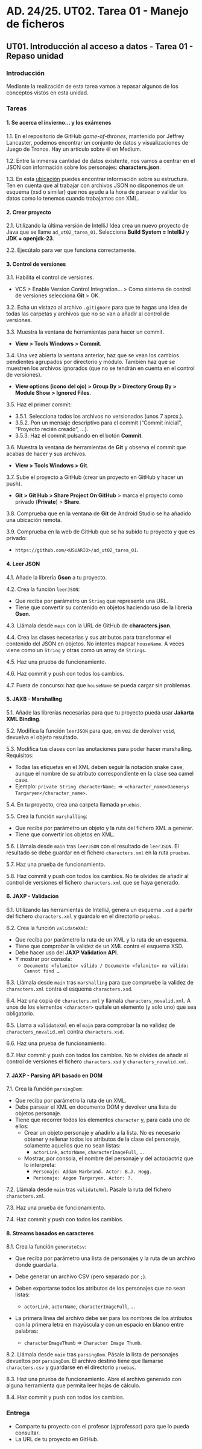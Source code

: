# AD. 24/25. UT02. Tarea 01 - Manejo de ficheros

## UT01. Introducción al acceso a datos - Tarea 01 - Repaso unidad

### Introducción
Mediante la realización de esta tarea vamos a repasar algunos de los conceptos vistos en esta unidad.

### Tareas

#### 1. Se acerca el invierno… y los exámenes

1.1. En el repositorio de GitHub *game-of-thrones*, mantenido por Jeffrey Lancaster, podemos encontrar un conjunto de datos y visualizaciones de Juego de Tronos. Hay un artículo sobre él en Medium.

1.2. Entre la inmensa cantidad de datos existente, nos vamos a centrar en el JSON con información sobre los personajes: **characters.json**.

1.3. En esta [ubicación](https://raw.githubusercontent.com/jeffreylancaster/game-of-thrones/refs/heads/master/data/characters.json) puedes encontrar información sobre su estructura. Ten en cuenta que al trabajar con archivos JSON no disponemos de un esquema (xsd o similar) que nos ayude a la hora de parsear o validar los datos como lo tenemos cuando trabajamos con XML.

#### 2. Crear proyecto

2.1. Utilizando la última versión de IntelliJ Idea crea un nuevo proyecto de Java que se llame `ad_ut02_tarea_01`. Selecciona **Build System = IntelliJ** y **JDK = openjdk-23**.

2.2. Ejecútalo para ver que funciona correctamente.

#### 3. Control de versiones

3.1. Habilita el control de versiones.
- VCS > Enable Version Control Integration… > Como sistema de control de versiones selecciona **Git** > OK.

3.2. Echa un vistazo al archivo `.gitignore` para que te hagas una idea de todas las carpetas y archivos que no se van a añadir al control de versiones.

3.3. Muestra la ventana de herramientas para hacer un commit.
- **View > Tools Windows > Commit**.

3.4. Una vez abierta la ventana anterior, haz que se vean los cambios pendientes agrupados por directorio y módulo. También haz que se muestren los archivos ignorados (que no se tendrán en cuenta en el control de versiones).
- **View options (icono del ojo) > Group By > Directory Group By > Module Show > Ignored Files**.

3.5. Haz el primer commit:
- 3.5.1. Selecciona todos los archivos no versionados (unos 7 aprox.).
- 3.5.2. Pon un mensaje descriptivo para el commit (“Commit inicial”, “Proyecto recién creado”, …).
- 3.5.3. Haz el commit pulsando en el botón **Commit**.

3.6. Muestra la ventana de herramientas de **Git** y observa el commit que acabas de hacer y sus archivos.
- **View > Tools Windows > Git**.

3.7. Sube el proyecto a GitHub (crear un proyecto en GitHub y hacer un push).
- **Git > Git Hub > Share Project On GitHub** > marca el proyecto como privado (**Private**) > **Share**.

3.8. Comprueba que en la ventana de **Git** de Android Studio se ha añadido una ubicación remota.

3.9. Comprueba en la web de GitHub que se ha subido tu proyecto y que es privado:
- `https://github.com/<USUARIO>/ad_ut02_tarea_01`.

#### 4. Leer JSON

4.1. Añade la librería **Gson** a tu proyecto.

4.2. Crea la función `leerJSON`:
- Que reciba por parámetro un `String` que represente una URL.
- Tiene que convertir su contenido en objetos haciendo uso de la librería **Gson**.

4.3. Llámala desde `main` con la URL de GitHub de **characters.json**.

4.4. Crea las clases necesarias y sus atributos para transformar el contenido del JSON en objetos. No intentes mapear `houseName`. A veces viene como un `String` y otras como un array de `Strings`.

4.5. Haz una prueba de funcionamiento.

4.6. Haz commit y push con todos los cambios.

4.7. Fuera de concurso: haz que `houseName` se pueda cargar sin problemas.

#### 5. JAXB - Marshalling

5.1. Añade las librerías necesarias para que tu proyecto pueda usar **Jakarta XML Binding**.

5.2. Modifica la función `leerJSON` para que, en vez de devolver `void`, devuelva el objeto resultado.

5.3. Modifica tus clases con las anotaciones para poder hacer marshalling. Requisitos:
- Todas las etiquetas en el XML deben seguir la notación snake case, aunque el nombre de su atributo correspondiente en la clase sea camel case.
- Ejemplo: `private String characterName;` => `<character_name>Daenerys Targaryen</character_name>`.

5.4. En tu proyecto, crea una carpeta llamada `pruebas`.

5.5. Crea la función `marshalling`:
- Que reciba por parámetro un objeto y la ruta del fichero XML a generar.
- Tiene que convertir los objetos en XML.

5.6. Llámala desde `main` tras `leerJSON` con el resultado de `leerJSON`. El resultado se debe guardar en el fichero `characters.xml` en la ruta `pruebas`.

5.7. Haz una prueba de funcionamiento.

5.8. Haz commit y push con todos los cambios. No te olvides de añadir al control de versiones el fichero `characters.xml` que se haya generado.

#### 6. JAXP - Validación

6.1. Utilizando las herramientas de IntelliJ, genera un esquema `.xsd` a partir del fichero `characters.xml` y guárdalo en el directorio `pruebas`.

6.2. Crea la función `validateXml`:
- Que reciba por parámetro la ruta de un XML y la ruta de un esquema.
- Tiene que comprobar la validez de un XML contra el esquema XSD.
- Debe hacer uso del **JAXP Validation API**.
- Y mostrar por consola:
    - `Documento <fulanito> válido / Documento <fulanito> no válido: Cannot find …`

6.3. Llámala desde `main` tras `marshalling` para que compruebe la validez de `characters.xml` contra el esquema `characters.xsd`.

6.4. Haz una copia de `characters.xml` y llámala `characters_novalid.xml`. A unos de los elementos `<character>` quítale un elemento (y solo uno) que sea obligatorio.

6.5. Llama a `validateXml` en el `main` para comprobar la no validez de `characters_novalid.xml` contra `characters.xsd`.

6.6. Haz una prueba de funcionamiento.

6.7. Haz commit y push con todos los cambios. No te olvides de añadir al control de versiones el fichero `characters.xsd` y `characters_novalid.xml`.

#### 7. JAXP - Parsing API basado en DOM

7.1. Crea la función `parsingDom`:
- Que reciba por parámetro la ruta de un XML.
- Debe parsear el XML en documento DOM y devolver una lista de objetos personaje.
- Tiene que recorrer todos los elementos `character` y, para cada uno de ellos:
    - Crear un objeto personaje y añadirlo a la lista. No es necesario obtener y rellenar todos los atributos de la clase del personaje, solamente aquellos que no sean listas:
        - `actorLink`, `actorName`, `characterImageFull`, …
    - Mostrar, por consola, el nombre del personaje y del actor/actriz que lo interpreta:
        - `Personaje: Addam Marbrand. Actor: B.J. Hogg.`
        - `Personaje: Aegon Targaryen. Actor: ?.`

7.2. Llámala desde `main` tras `validateXml`. Pásale la ruta del fichero `characters.xml`.

7.3. Haz una prueba de funcionamiento.

7.4. Haz commit y push con todos los cambios.

#### 8. Streams basados en caracteres

8.1. Crea la función `generateCsv`:
- Que reciba por parámetro una lista de personajes y la ruta de un archivo donde guardarla.
- Debe generar un archivo CSV (pero separado por `;`).
- Deben exportarse todos los atributos de los personajes que no sean listas:
    - `actorLink`, `actorName`, `characterImageFull`, …

- La primera línea del archivo debe ser para los nombres de los atributos con la primera letra en mayúscula y con un espacio en blanco entre palabras:
    - `characterImageThumb` => `Character Image Thumb`.

8.2. Llámala desde `main` tras `parsingDom`. Pásale la lista de personajes devueltos por `parsingDom`. El archivo destino tiene que llamarse `characters.csv` y guardarse en el directorio `pruebas`.

8.3. Haz una prueba de funcionamiento. Abre el archivo generado con alguna herramienta que permita leer hojas de cálculo.

8.4. Haz commit y push con todos los cambios.

### Entrega

- Comparte tu proyecto con el profesor (ajprofessor) para que lo pueda consultar.
- La URL de tu proyecto en GitHub.

